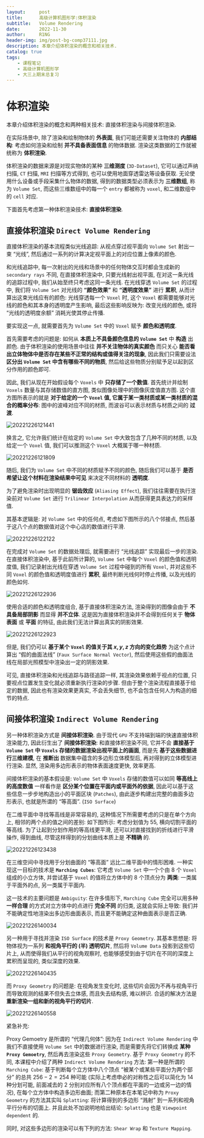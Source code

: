 ```yaml
---
layout:     post
title:      高级计算机图形学:体积渲染
subtitle:   Volume Rendering
date:       2022-11-30
author:     R1NG
header-img: img/post-bg-comp37111.jpg
description: 本章介绍体积渲染的概念和相关技术.
catalog: true
tags:
    - 课程笔记
    - 高级计算机图形学
    - 大三上期末总复习
---
```


# 体积渲染

本章介绍体积渲染的概念和两种相关技术: 直接体积渲染与间接体积渲染.

在实际场景中, 除了渲染和绘制物体的 **外表面**, 我们可能还需要关注物体的 **内部结构**: 考虑如何渲染和绘制 **并不具备表面信息** 的物体数据. 渲染这类数据的工作就被统称为 **体积渲染**.

体积渲染的数据来源是对现实物体的某种 **三维测度** (`3D-Dataset`), 它可以通过声纳扫描, `CT` 扫描, `MRI` 扫描等方式得到, 也可以使用地面穿透雷达等设备获取. 无论使用什么设备或手段采集什么物体的数据, 得到的数据类型必须表示为 **三维数组**, 称为 `Volume Set`, 而这些三维数组中的每一个 `entry` 都被称为 `voxel`, 和二维数组中的 `cell` 对应.

下面首先考虑第一种体积渲染技术: **直接体积渲染**.

## 直接体积渲染 `Direct Volume Rendering`

直接体积渲染的基本流程类似光线追踪: 从视点穿过视平面向 `Volume Set` 射出一束 “光线”, 然后通过一系列的计算决定视平面上的对应位置上像素的颜色.

和光线追踪中, 每一次射出的光线和场景中的任何物体交互时都会生成新的 `secondary rays` 不同, 在直接体积渲染中, 只要光线射出视平面, 在对这一条光线的追踪过程中, 我们从始至终只考虑这同一条光线. 在光线穿透 `Volume Set` 的过程中, 我们将 `Volume Set` 对光线的 **“颜色效果”** 和 **“透明度效果”** 进行 **累积**, 从而计算出这束光线应有的颜色: 光线穿透每一个 `Voxel` 时, 这个 `Voxel` 都需要能够对光线的颜色和其本身的透明度产生影响, 最后这些影响反映为: 改变光线的颜色, 或将 “光线的透明度余额” 消耗光使其停止传播. 

要实现这一点, 就需要首先为 `Volume Set` 中的 `Voxel` 赋予 **颜色和透明度**.

首先需要考虑的问题是: 如何从 **本质上不具备颜色信息的 `Volume Set`** 中 **构造** 出颜色. 由于体积渲染的使用场景中往往 **并不关注物体的真实颜色** 而只关心 **能否看出立体物体中是否存在某些不正常的结构或值得关注的现象**, 因此我们只需要设法 **区分出 `Volume Set` 中含有哪些不同的物质**, 然后给这些物质分别赋予足以起到区分作用的颜色即可.

因此, 我们从现在开始假设每个 `Voxels` 中 **只存储了一个数值**. 首先统计并绘制 `Voxels` 数量与其存储数值的直方图, 类似图像处理中的图像灰度值直方图. 这个直方图所表示的就是 **对于给定的一个 `Voxel` 值, 它属于某一类材质或某一类材质的混合的概率分布**: 图中的波峰对应不同的材质, 而波谷可以表示材质与材质之间的 **过渡**.

![20221226121441](https://cdn.jsdelivr.net/gh/KirisameR/KirisameR.github.io/img/blogpost_images/20221226121441.png)


换言之, 它允许我们统计在给定的 `Volume Set` 中大致包含了几种不同的材质, 以及给定一个 `Voxel` 值, 我们可以推测这个 `Voxel` 大概属于哪一种材质. 

![20221226121809](https://cdn.jsdelivr.net/gh/KirisameR/KirisameR.github.io/img/blogpost_images/20221226121809.png)


随后, 我们为 `Volume Set` 中不同的材质赋予不同的颜色, 随后我们可以基于 **是否希望让这个材料在渲染结果中可见** 来决定不同材料的 **透明度**. 

为了避免渲染时出现明显的 **锯齿效应** (`Aliasing Effect`), 我们往往需要在执行渲染前对 `Volume Set` 进行 `Trilinear Interpolation` 从而获得更具表达力的采样值.

其基本逻辑是: 对 `Volume Set` 中的任何点, 考虑如下图所示的八个邻接点, 然后基于这八个点的数据值对这个中心店的数值进行平滑.

![20221226122122](https://cdn.jsdelivr.net/gh/KirisameR/KirisameR.github.io/img/blogpost_images/20221226122122.png)

在完成对 `Volume Set` 的数据处理后, 就需要进行 “光线追踪” 实现最后一步的渲染. 在直接体积渲染中, 基于此前所计算的, `Volume Set` 中每个 `Voxel` 的颜色值和透明度值, 我们记录射出光线在穿透 `Volume Set` 过程中碰到的所有 `Voxel`, 并对这些不同 `Voxel` 的颜色值和透明度值进行 **累积**, 最终判断光线何时停止传播, 以及光线的颜色如何. 

![20221226122936](https://cdn.jsdelivr.net/gh/KirisameR/KirisameR.github.io/img/blogpost_images/20221226122936.png)

使用合适的颜色和透明度组合, 基于直接体积渲染方法, 渲染得到的图像会由于 **不具备局部阴影** 而显得 **并不立体**. 这是因为直接体积渲染并不会得到任何关于 **物体表面** 或 **平面** 的特征, 由此我们无法计算出真实的阴影效果. 

![20221226122923](https://cdn.jsdelivr.net/gh/KirisameR/KirisameR.github.io/img/blogpost_images/20221226122923.png)

但是, 我们仍可以 **基于某个 `Voxel` 的值关于其 $x, y, z$ 方向的变化趋势** 为这个点计算出 “假的曲面法线” (`Faux Surface Normal Vector`), 然后使用这些假的曲面法线在局部光照模型中渲染出一定的阴影效果.

可见, 直接体积渲染和光线追踪与路径追踪一样, 其渲染效果依赖于视点的位置, 只要视点位置发生变化就必须重新执行渲染的步骤. 但由于整个渲染流程直接基于给定的数据, 因此也有渲染效果更真实, 不会丢失细节, 也不会包含任何人为构造的细节的特点.


## 间接体积渲染 `Indirect Volume Rendering`

另一种体积渲染方式是 **间接体积渲染**. 由于现代 `GPU` 不支持端到端的快速直接体积渲染能力, 因此衍生出了 **间接体积渲染**: 和直接体积渲染不同, 它并不会 **直接基于 `Volume Set` 中 `Voxels` 存储的数据渲染出视平面上的画面**, 而是先 **基于这些数据进行三维建模**, 在 **推断出** 数据集中蕴含的多边形立体模型后, 再对得到的立体模型进行渲染. 显然, 渲染用多边形表示的物体表面速度更快, 效率更高.

间接体积渲染的基本假设是: `Volume Set` 中 `Voxels` 存储的数值可以如同 **等高线上的高度数值** 一样看作是 **区分某个位置在平面内或平面外的依据**, 因此可以基于这些信息一步步地构造出小的平面区块 (`Patches`), 由此逐步构建出完整的曲面多边形表示, 也就是所谓的 “等高面”. (`ISO Surface`)

在二维平面中寻找等高线是非常容易的, 这种情况下所需要考虑的只是在单个方向上, 相邻的两个点的值之间的差别: 如下图所示: 考虑分划值为 $55$, 横向切割平面的等高线. 为了让起到分划作用的等高线更平滑, 还可以对直接找到的折线进行平滑操作, 得到曲线, 尽管这样得到的分划曲线本质上是 **不精确** 的.

![20221226123438](https://cdn.jsdelivr.net/gh/KirisameR/KirisameR.github.io/img/blogpost_images/20221226123438.png)

在三维空间中寻找用于分划曲面的 “等高面” 远比二维平面中的情形困难. 一种实现这一目标的技术是 **`Marching Cubes`**: 它考虑 `Volume Set` 中一个个由 $8$ 个 `Voxel` 组成的小立方体, 并尝试基于 `Voxel` 的值将立方体中的 $8$ 个顶点分为 **两类**: 一类属于平面外的点, 另一类属于平面内. 

这一技术的主要问题是 `Ambiguity`: 在许多情形下, `Marching Cube` 完全可以用多种 **一样合理** 的方式对立方体中的点进行 **完全不同** 的归类, 这就会实际上导致: 我们并不能确定性地渲染出多边形曲面表示, 而且更不能确定这种曲面表示是否正确. 

![20221226140034](https://cdn.jsdelivr.net/gh/KirisameR/KirisameR.github.io/img/blogpost_images/20221226140034.png)

另一种用于寻找并渲染 `ISO Surface` 的技术是 `Proxy Geometry`. 其基本思想是: 将物体视为一系列 **和视角平行的 (半) 透明切片**, 然后将 `Volume Data` 投影到这些切片上, 从而使得我们从平行的视角观察时, 也能够感受到由于切片在不同的深度上累积而呈现的, 类似深度的效果. 

![20221226140435](https://cdn.jsdelivr.net/gh/KirisameR/KirisameR.github.io/img/blogpost_images/20221226140435.png)

而 `Proxy Geometry` 的问题是: 在视角发生变化时, 这些切片会因为不再与视角平行而导致观测的结果不但失去立体感, 而且失去结构感, 难以辨识. 合适的解决方法是 **重新渲染一组和新的视角平行的切片**.

![20221226140558](https://cdn.jsdelivr.net/gh/KirisameR/KirisameR.github.io/img/blogpost_images/20221226140558.png)

紧急补充:

Proxy Gemoetry 是所谓的 “代理几何体”: 因为在 `Indirect Volume Rendering` 中我们不直接使用 `Volume Set` 中的数据进行渲染, 而是需要先将它们转换成 **某种 `Proxy Gemoetry`**, 然后再去渲染这些 `Proxy Geometry`. 基于 `Proxy Geometry` 的不同, 本课程中介绍了两种 `Indirect Volume Rendering` 方法: 第一种是所谓的 `Marching Cube`: 基于判断每个立方体中八个顶点 “被某个或某些平面分为两个部分” 的总共 $256-2 = 254$ 种可能 (实际上考虑申必的对称性之后可以简化为 $14$ 种分划可能, 前面减去的 $2$ 分别对应所有八个顶点都在平面的一边或另一边的情况), 在每个立方体中构造多边形曲面; 而第二种原本在本笔记中称为 `Proxy Geometry` 的方法其实叫 `Splatting`: 将计算得到的多边形 “溅射” 到一系列和视角平行分布的切面上. 并且此处不加说明地给出结论: `Splatting` 也是 `Viewpoint dependent` 的.

同时, 对这些多边形的渲染可以有下列的方法: `Shear Wrap` 和 `Texture Mapping`.

